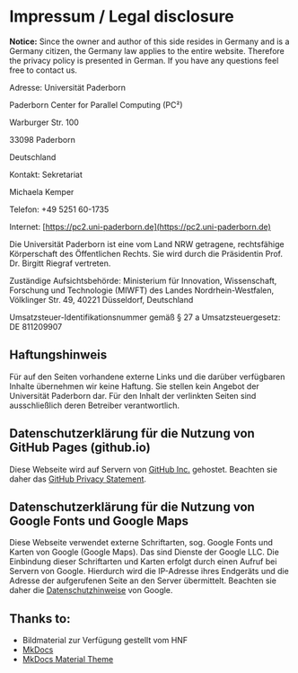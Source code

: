 # Impressum / Legal disclosure

**Notice:** Since the owner and author of this side resides in Germany and is a Germany citizen, the Germany law applies to the entire website. Therefore the privacy policy is presented in German. If you have any questions feel free to contact us.

Adresse:
Universität Paderborn

Paderborn Center for Parallel Computing (PC²)

Warburger Str. 100

33098 Paderborn

Deutschland

Kontakt:
Sekretariat

Michaela Kemper

Telefon: +49 5251 60-1735

Internet: [https://pc2.uni-paderborn.de](https://pc2.uni-paderborn.de)

Die Universität Paderborn ist eine vom Land NRW getragene, rechtsfähige Körperschaft des Öffentlichen Rechts. Sie wird durch die Präsidentin Prof. Dr. Birgitt Riegraf vertreten.

Zuständige Aufsichtsbehörde: Ministerium für Innovation, Wissenschaft, Forschung und Technologie (MIWFT) des Landes Nordrhein-Westfalen, Völklinger Str. 49, 40221 Düsseldorf, Deutschland

Umsatzsteuer-Identifikationsnummer gemäß § 27 a Umsatzsteuergesetz: DE 811209907

## Haftungshinweis

Für auf den Seiten vorhandene externe Links und die darüber verfügbaren Inhalte übernehmen wir keine Haftung. Sie stellen kein Angebot der Universität Paderborn dar. Für den Inhalt der verlinkten Seiten sind ausschließlich deren Betreiber verantwortlich.

## Datenschutzerklärung für die Nutzung von GitHub Pages (github.io)

Diese Webseite wird auf Servern von [GitHub Inc.](https://github.com/) gehostet. Beachten sie daher das [GitHub Privacy Statement](https://help.github.com/en/articles/github-privacy-statement).

## Datenschutzerklärung für die Nutzung von Google Fonts und Google Maps

Diese Webseite verwendet externe Schriftarten, sog. Google Fonts und Karten von Google (Google Maps). Das sind Dienste der Google LLC. Die Einbindung dieser Schriftarten und Karten erfolgt durch einen Aufruf bei Servern von Google. Hierdurch wird die IP-Adresse ihres Endgeräts und die Adresse der aufgerufenen Seite an den Server übermittelt. Beachten sie daher die [Datenschutzhinweise](https://policies.google.com/privacy) von Google.

## Thanks to:

* Bildmaterial zur Verfügung gestellt vom HNF
* [MkDocs](https://www.mkdocs.org/)
* [MkDocs Material Theme](https://github.com/squidfunk/mkdocs-material)
